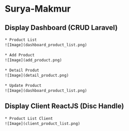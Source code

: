 # Surya-Makmur

## Display Dashboard (CRUD Laravel)

    * Product List
    ![Image](dashboard_product_list.png)

    * Add Product
    ![Image](add_product.png)

    * Detail Produt
    ![Image](detail_product.png)

    * Update Product
    ![Image](dashboard_product_list.png)

## Display Client ReactJS (Disc Handle)

    * Product List Client
    ![Image](client_product_list.png)

